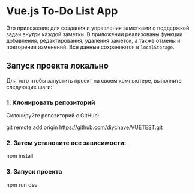 # Vue.js To-Do List App

Это приложение для создания и управления заметками с поддержкой задач внутри каждой заметки. В приложении реализованы функции добавления, редактирования, удаления заметок, а также отмены и повторения изменений. Все данные сохраняются в `localStorage`.

## Запуск проекта локально

Для того чтобы запустить проект на своем компьютере, выполните следующие шаги:

### 1. Клонировать репозиторий

Склонируйте репозиторий с GitHub:

git remote add origin https://github.com/diychave/VUETEST.git

### 2. Затем установите все зависимости:

npm install

### 3. Запуск проекта

npm run dev
